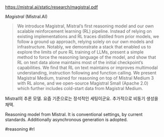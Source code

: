 https://mistral.ai/static/research/magistral.pdf

*Magistral* (Mistral.AI)

> We introduce Magistral, Mistral’s first reasoning model and our own scalable reinforcement learning (RL) pipeline. Instead of relying on existing implementations and RL traces distilled from prior models, we follow a ground up approach, relying solely on our own models and infrastructure. Notably, we demonstrate a stack that enabled us to explore the limits of pure RL training of LLMs, present a simple method to force the reasoning language of the model, and show that RL on text data alone maintains most of the initial checkpoint’s capabilities. We find that RL on text maintains or improves multimodal understanding, instruction following and function calling. We present Magistral Medium, trained for reasoning on top of Mistral Medium 3 with RL alone, and we open-source Magistral Small (Apache 2.0) which further includes cold-start data from Magistral Medium.

Mistral의 추론 모델. 요즘 기준으로는 정석적인 세팅이군요. 추가적으로 비동기 생성을 채택.

<english>
Reasoning model from Mistral. It is conventional settings, by current standards. Additionally asynchronous generation is adopted.
</english>

#reasoning #rl 